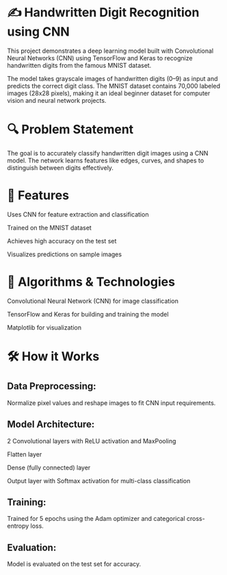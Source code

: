 # ✍️ Handwritten Digit Recognition using CNN


This project demonstrates a deep learning model built with Convolutional Neural Networks (CNN) using TensorFlow and Keras to recognize handwritten digits from the famous MNIST dataset.

The model takes grayscale images of handwritten digits (0–9) as input and predicts the correct digit class. The MNIST dataset contains 70,000 labeled images (28x28 pixels), making it an ideal beginner dataset for computer vision and neural network projects.

# 🔍 Problem Statement


The goal is to accurately classify handwritten digit images using a CNN model. The network learns features like edges, curves, and shapes to distinguish between digits effectively.

# 🚀 Features


Uses CNN for feature extraction and classification

Trained on the MNIST dataset

Achieves high accuracy on the test set

Visualizes predictions on sample images

# 🧠 Algorithms & Technologies


Convolutional Neural Network (CNN) for image classification

TensorFlow and Keras for building and training the model

Matplotlib for visualization

# 🛠️ How it Works


## Data Preprocessing:
Normalize pixel values and reshape images to fit CNN input requirements.

## Model Architecture:


2 Convolutional layers with ReLU activation and MaxPooling

Flatten layer

Dense (fully connected) layer

Output layer with Softmax activation for multi-class classification

## Training:


Trained for 5 epochs using the Adam optimizer and categorical cross-entropy loss.

## Evaluation:

Model is evaluated on the test set for accuracy.

